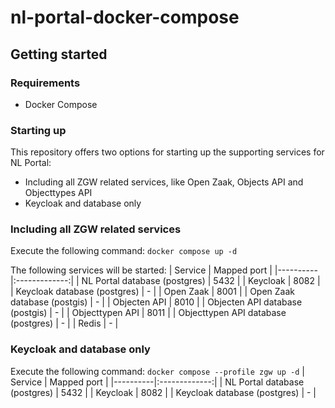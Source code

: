 # nl-portal-docker-compose
## Getting started
### Requirements
* Docker Compose

### Starting up
This repository offers two options for starting up the supporting services for NL Portal:
- Including all ZGW related services, like Open Zaak, Objects API and Objecttypes API
- Keycloak and database only

### Including all ZGW related services
Execute the following command: `docker compose up -d`

The following services will be started:
| Service   |      Mapped port      |
|----------|:-------------:|
| NL Portal database (postgres) |  5432         |
| Keycloak |  8082         |
| Keycloak database (postgres) |    -   |
| Open Zaak | 8001 |
| Open Zaak database (postgis) | - |
| Objecten API | 8010 |
| Objecten API database (postgis) | - |
| Objecttypen API | 8011 |
| Objecttypen API database (postgres) | - |
| Redis | - |

### Keycloak and database only
Execute the following command: `docker compose --profile zgw up -d`
| Service   |      Mapped port      |
|----------|:-------------:|
| NL Portal database (postgres) |  5432         |
| Keycloak |  8082         |
| Keycloak database (postgres) |    -   |
